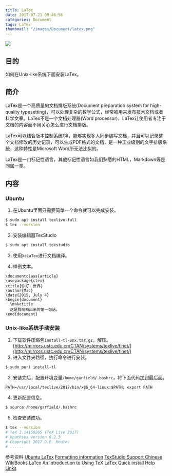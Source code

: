 ```yaml
---
title: LaTex
date: 2017-07-21 09:46:56
categories: Document
tags: LaTex
thumbnail: "/images/Document/latex.png"
---
```

![](/images/Document/latex.png)

## 目的
如何在Unix-like系统下面安装LaTex。

<!--more-->

## 简介
LaTex是一个高质量的文档排版系统(Document preparation system for high-quality typesetting)，可以处理复杂的数学公式，经常被用来发布技术文档或者科学文章。LaTex不是一个文档处理器(Word processor)，LaTex让使用者专注于文档的内容而不用关心怎么进行文档排版。

LaTex可以结合版本控制系统Git，能够实现多人同步编写文档，并且可以记录整个文档修改的历史记录，可以生成PDF格式的文档，是一种工业级别的文字排版系统，这种特性是Microsoft Word所无法比拟的。

LaTex是一门标记性语言，其他标记性语言如我们熟悉的HTML，Markdown等是同属一类。

## 内容

### Ubuntu
1. 在Ubuntu里面只需要简单一个命令就可以完成安装。
```bash
$ sudo apt install texlive-full
$ tex --version
```

2. 安装编辑器TexStudio
```bash
$ sudo apt install texstudio
```

3. 使用`XeLaTex`进行文档编译。

4. 样例文本。
```
\documentclass{article}
\usepackage{ctex}
\title{你好，世界}
\author{Mac}
\date{2015, July 4}
\begin{document}
  \maketitle
  这是我呐喊出来的第一句话。
\end{document}
```

### Unix-like系统手动安装
1. 下载软件压缩包`install-tl-unx.tar.gz`，解压。
[http://mirrors.ustc.edu.cn/CTAN/systems/texlive/tlnet/](http://mirrors.ustc.edu.cn/CTAN/systems/texlive/tlnet/)
2. 进入文件夹路径，执行命令进行安装。
```bash
$ sudo perl install-tl
```
3. 安装完后，配置环境变量`/home/garfield/.bashrc`，将下面代码加到最后面。
```
PATH=/usr/local/texlive/2017/bin/x86_64-linux:$PATH; export PATH
```
4. 更新配置信息。
```bash
$ source /home/garfield/.bashrc
```
5. 检查安装成功。
```bash
$ tex --version
# TeX 3.14159265 (TeX Live 2017)
# kpathsea version 6.2.3
# Copyright 2017 D.E. Knuth.
# ......
```

参考资料
[Ubuntu LaTex](https://help.ubuntu.com/community/LaTeX)
[Formatting information](http://latex.silmaril.ie/formattinginformation/)
[TexStudio Support Chinese](http://blog.zhangliaoyuan.com/blog/2015/08/15/how-to-support-latex-chinese-editing-in-texstudio-under-mac/)
[WikiBooks LaTex](https://en.wikibooks.org/wiki/LaTeX)
[An Introduction to Using TeX](http://www.math.harvard.edu/texman/)
[LaTex](http://www.latex-project.org/about/)
[Quick install](http://www.tug.org/texlive/quickinstall.html)
[Help Links](http://www.latex-project.org/help/links/)
